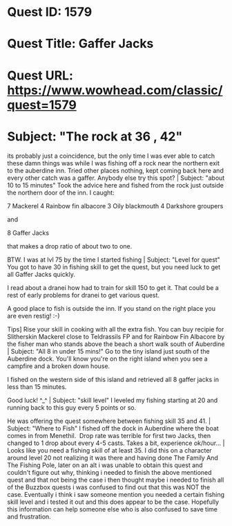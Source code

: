 # Quest ID: 1579
# Quest Title: Gaffer Jacks
# Quest URL: https://www.wowhead.com/classic/quest=1579
# Subject: "The rock at 36 , 42"
its probably just a coincidence, but the only time I was ever able to catch these damn things was while I was fishing off a rock near the northern exit to the auberdine inn. Tried other places nothing, kept coming back here and every other catch was a gaffer. Anybody else try this spot? | Subject: "about 10 to 15 minutes"
Took the advice here and fished from the rock just outside the northern door of the inn. I caught:

7 Mackerel
4 Rainbow fin albacore
3 Oily blackmouth
4 Darkshore groupers

and

8 Gaffer Jacks

that makes a drop ratio of about two to one.

BTW. I was at lvl 75 by the time I started fishing | Subject: "Level for quest"
You got to have 30 in fishing skill to get the quest, but you need luck to get all Gaffer Jacks quickly.

I read about a dranei how had to train for skill 150 to get it. That could be a rest of early problems for dranei to get various quest.

A good place to fish is outside the inn. If you stand on the right place you are even restig! :-)

Tips]
Rise your skill in cooking with all the extra fish. You can buy recipie for Slitherskin Mackerel close to Teldrassils FP and for Rainbow Fin Albacore by the fisher man who stands above the beach a short walk south of Auberdine | Subject: "All 8 in under 15 mins!"
Go to the tiny island just south of the Auberdine dock. You'll know you're on the right island when you see a campfire and a broken down house.

I fished on the western side of this island and retrieved all 8 gaffer jacks in less than 15 minutes.

Good luck! ^_^ | Subject: "skill level"
I leveled my fishing starting at 20 and running back to this guy every 5 points or so.

He was offering the quest somewhere between fishing skill 35 and 41. | Subject: "Where to Fish"
I fished off the dock in Auberdine where the boat comes in from Menethil.  Drop rate was terrible for first two Jacks, then changed to 1 drop about every 4-5 casts. Takes a bit, experience ok/hour... | Looks like you need a fishing skill of at least 35.
I did this on a character around level 20 not realizing it was there and having done The Family And The Fishing Pole, later on an alt i was unable to obtain this quest and couldn't figure out why, thinking i needed to finish the above mentioned quest and that not being the case i then thought maybe i needed to finish all of the Buzzbox quests i was confused to find out that this was NOT the case. Eventually i think i saw someone mention you needed a certain fishing skill level and i tested it out and this does appear to be the case. Hopefully this information can help someone else who is also confused to save time and frustration.